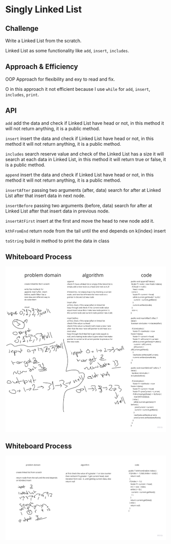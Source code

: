 # Singly Linked List
<!-- Short summary or background information -->

## Challenge
<!-- Description of the challenge -->

Write a Linked List from the scratch.

Linked List as some functionality 
like `add`, `insert`, `includes`.

## Approach & Efficiency
<!-- What approach did you take? Why? What is the Big O space/time for this approach? -->

OOP Approach for flexibility and 
exy to read and fix.

O in this approach it not efficient 
because I use `while` for `add`, 
`insert`, `includes`, `print`.

## API
<!-- Description of each method publicly available to your Linked List -->

`add` add the data and check if Linked 
List have head or not, in this method 
it will not return anything, it is a 
public method.

`insert` insert the data and check if 
Linked List have head or not, in this 
method it will not return anything, 
it is a public method.

`includes` search reserve value and 
check of the Linked List has a size it 
will search at each data in Linked List, 
in this method it will return true or 
false, it is a public method.

`append` insert the data and check if
Linked List have head or not, in this
method it will not return anything,
it is a public method.

`insertAfter` passing two arguments (after, data)
search for after at Linked List after that insert
data in next node.

`insertBefore` passing two arguments (before, data)
search for after at Linked List after that insert
data in previous node.

`insertAtFirst` insert at the first and move the
head to new node add it.

`kthFromEnd` return node from the tail until 
the end depends on k(index) insert

`toString` build in method to print 
the data in class

## Whiteboard Process
<!-- Embedded whiteboard image -->

![linked list](./linked-list.jpg)

## Whiteboard Process
<!-- Embedded whiteboard image -->

![linked list](./kthFromEnd.jpg)





